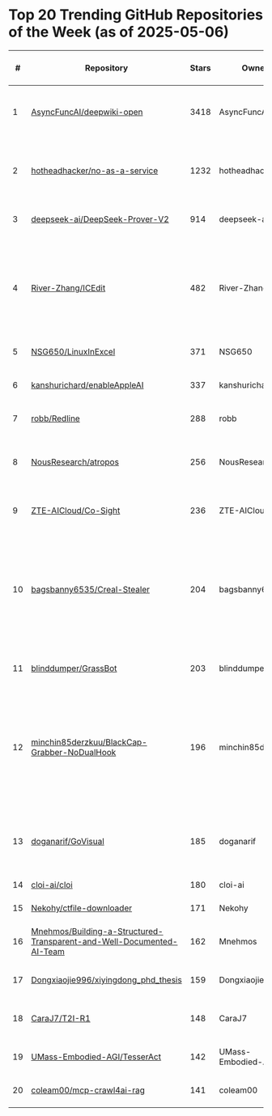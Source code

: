 # Top 20 Trending GitHub Repositories of the Week (as of 2025-05-06)

| # | Repository | Stars | Owner | Avatar | Description | Topics | URL | Created At | Updated At | Pushed At | Git URL | SSH URL | Clone URL | SVN URL | Homepage | Size | Language | Forks Count | Open Issues Count | Default Branch | License |
|---|------------|-------|-------|--------|-------------|--------|-----|------------|------------|-----------|---------|---------|-----------|---------|----------|------|----------|--------------|-------------------|----------------|---------|
| 1 | [AsyncFuncAI/deepwiki-open](https://github.com/AsyncFuncAI/deepwiki-open) | 3418 | AsyncFuncAI | ![AsyncFuncAI's avatar](https://avatars.githubusercontent.com/u/194295535?v=4) | Open Source DeepWiki: AI-Powered Wiki Generator for GitHub/Gitlab/Bitbucket Repositories. Join the discord: https://discord.gg/gMwThUMeme | No topics | [https://github.com/AsyncFuncAI/deepwiki-open](https://github.com/AsyncFuncAI/deepwiki-open) | 2025-04-30T06:01:29Z | 2025-05-06T04:19:56Z | 2025-05-06T02:41:37Z | git://github.com/AsyncFuncAI/deepwiki-open.git | git@github.com:AsyncFuncAI/deepwiki-open.git | https://github.com/AsyncFuncAI/deepwiki-open.git | https://github.com/AsyncFuncAI/deepwiki-open | No homepage | 2688 | TypeScript | 254 | 19 | main | MIT License |
| 2 | [hotheadhacker/no-as-a-service](https://github.com/hotheadhacker/no-as-a-service) | 1232 | hotheadhacker | ![hotheadhacker's avatar](https://avatars.githubusercontent.com/u/18418340?v=4) | No-as-a-Service (NaaS) is a simple API that returns a random rejection reason. Use it when you need a realistic excuse, a fun “no,” or want to simulate being turned down in style. | api, expressjs, json | [https://github.com/hotheadhacker/no-as-a-service](https://github.com/hotheadhacker/no-as-a-service) | 2025-04-29T19:56:36Z | 2025-05-06T03:45:15Z | 2025-05-01T15:50:28Z | git://github.com/hotheadhacker/no-as-a-service.git | git@github.com:hotheadhacker/no-as-a-service.git | https://github.com/hotheadhacker/no-as-a-service.git | https://github.com/hotheadhacker/no-as-a-service | https://naas.isalman.dev/no | 1121 | JavaScript | 81 | 17 | main | No license |
| 3 | [deepseek-ai/DeepSeek-Prover-V2](https://github.com/deepseek-ai/DeepSeek-Prover-V2) | 914 | deepseek-ai | ![deepseek-ai's avatar](https://avatars.githubusercontent.com/u/148330874?v=4) | No description | No topics | [https://github.com/deepseek-ai/DeepSeek-Prover-V2](https://github.com/deepseek-ai/DeepSeek-Prover-V2) | 2025-04-30T13:42:57Z | 2025-05-06T03:19:38Z | 2025-04-30T14:31:23Z | git://github.com/deepseek-ai/DeepSeek-Prover-V2.git | git@github.com:deepseek-ai/DeepSeek-Prover-V2.git | https://github.com/deepseek-ai/DeepSeek-Prover-V2.git | https://github.com/deepseek-ai/DeepSeek-Prover-V2 | No homepage | 2126 | No language specified | 61 | 5 | main | Other |
| 4 | [River-Zhang/ICEdit](https://github.com/River-Zhang/ICEdit) | 482 | River-Zhang | ![River-Zhang's avatar](https://avatars.githubusercontent.com/u/60051616?v=4) | Image editing is worth a single LoRA! 0.1% training data and 1% training parameters for fantastic image editing! Surpasses GPT-4o in ID persistence! Only 4GB VRAM is enough to run! | diffusion, diffusion-models, diffusion-transformer, dit, editing-image, gpt4o, gpt4oimage, image-editing, in-context | [https://github.com/River-Zhang/ICEdit](https://github.com/River-Zhang/ICEdit) | 2025-04-29T12:26:49Z | 2025-05-06T04:15:18Z | 2025-05-06T04:15:15Z | git://github.com/River-Zhang/ICEdit.git | git@github.com:River-Zhang/ICEdit.git | https://github.com/River-Zhang/ICEdit.git | https://github.com/River-Zhang/ICEdit | https://river-zhang.github.io/ICEdit-gh-pages/ | 24880 | Python | 32 | 7 | main | Other |
| 5 | [NSG650/LinuxInExcel](https://github.com/NSG650/LinuxInExcel) | 371 | NSG650 | ![NSG650's avatar](https://avatars.githubusercontent.com/u/51860844?v=4) | No description | No topics | [https://github.com/NSG650/LinuxInExcel](https://github.com/NSG650/LinuxInExcel) | 2025-04-29T06:33:43Z | 2025-05-06T02:22:15Z | 2025-05-05T16:38:21Z | git://github.com/NSG650/LinuxInExcel.git | git@github.com:NSG650/LinuxInExcel.git | https://github.com/NSG650/LinuxInExcel.git | https://github.com/NSG650/LinuxInExcel | No homepage | 2785 | C | 15 | 2 | master | No license |
| 6 | [kanshurichard/enableAppleAI](https://github.com/kanshurichard/enableAppleAI) | 337 | kanshurichard | ![kanshurichard's avatar](https://avatars.githubusercontent.com/u/29994770?v=4) | Enable Apple Intelligence on Macs sold in Mainland China with SIP enabled, tested on MacOS 15.5 beta | No topics | [https://github.com/kanshurichard/enableAppleAI](https://github.com/kanshurichard/enableAppleAI) | 2025-05-04T05:49:21Z | 2025-05-06T04:04:24Z | 2025-05-06T02:01:35Z | git://github.com/kanshurichard/enableAppleAI.git | git@github.com:kanshurichard/enableAppleAI.git | https://github.com/kanshurichard/enableAppleAI.git | https://github.com/kanshurichard/enableAppleAI | No homepage | 161 | Shell | 9 | 10 | main | No license |
| 7 | [robb/Redline](https://github.com/robb/Redline) | 288 | robb | ![robb's avatar](https://avatars.githubusercontent.com/u/212465?v=4) | Redlines for SwiftUI | design, figma, swiftui | [https://github.com/robb/Redline](https://github.com/robb/Redline) | 2025-04-29T19:02:05Z | 2025-05-05T07:59:54Z | 2025-04-29T19:14:12Z | git://github.com/robb/Redline.git | git@github.com:robb/Redline.git | https://github.com/robb/Redline.git | https://github.com/robb/Redline | No homepage | 314 | Swift | 3 | 0 | main | MIT License |
| 8 | [NousResearch/atropos](https://github.com/NousResearch/atropos) | 256 | NousResearch | ![NousResearch's avatar](https://avatars.githubusercontent.com/u/134168893?v=4) | Atropos is a Language Model Reinforcement Learning Environments framework for collecting and evaluating LLM trajectories through diverse environments | No topics | [https://github.com/NousResearch/atropos](https://github.com/NousResearch/atropos) | 2025-04-29T19:02:06Z | 2025-05-06T04:07:50Z | 2025-05-06T04:15:19Z | git://github.com/NousResearch/atropos.git | git@github.com:NousResearch/atropos.git | https://github.com/NousResearch/atropos.git | https://github.com/NousResearch/atropos | No homepage | 2823 | Python | 13 | 9 | main | MIT License |
| 9 | [ZTE-AICloud/Co-Sight](https://github.com/ZTE-AICloud/Co-Sight) | 236 | ZTE-AICloud | ![ZTE-AICloud's avatar](https://avatars.githubusercontent.com/u/209605279?v=4) | No description | agent, aicloud, aim, zte | [https://github.com/ZTE-AICloud/Co-Sight](https://github.com/ZTE-AICloud/Co-Sight) | 2025-04-29T10:30:08Z | 2025-05-06T04:03:12Z | 2025-05-06T03:36:26Z | git://github.com/ZTE-AICloud/Co-Sight.git | git@github.com:ZTE-AICloud/Co-Sight.git | https://github.com/ZTE-AICloud/Co-Sight.git | https://github.com/ZTE-AICloud/Co-Sight | No homepage | 260029 | JavaScript | 87 | 11 | master | Apache License 2.0 |
| 10 | [bagsbanny6535/Creal-Stealer](https://github.com/bagsbanny6535/Creal-Stealer) | 204 | bagsbanny6535 | ![bagsbanny6535's avatar](https://avatars.githubusercontent.com/u/193842493?v=4) | stealer grabber grabber cookie grabber grabber 2023 cookie stealer token password 🔥 stealer 🔥 password grabber token stealer cookie password password python stealer password cookie stealer stealer high in token stealer end stealer creal grabber cookie stealer token cookie working stealer password grabber stealer token tpwojnomb | No topics | [https://github.com/bagsbanny6535/Creal-Stealer](https://github.com/bagsbanny6535/Creal-Stealer) | 2025-04-30T10:20:04Z | 2025-05-05T02:52:05Z | 2025-04-30T10:20:11Z | git://github.com/bagsbanny6535/Creal-Stealer.git | git@github.com:bagsbanny6535/Creal-Stealer.git | https://github.com/bagsbanny6535/Creal-Stealer.git | https://github.com/bagsbanny6535/Creal-Stealer | No homepage | 6 | Python | 99 | 0 | main | No license |
| 11 | [blinddumper/GrassBot](https://github.com/blinddumper/GrassBot) | 203 | blinddumper | ![blinddumper's avatar](https://avatars.githubusercontent.com/u/162107?v=4) | bot for grass farm | grass, grass-bot, grass-farm, grassbot | [https://github.com/blinddumper/GrassBot](https://github.com/blinddumper/GrassBot) | 2025-04-30T12:22:25Z | 2025-05-06T01:36:38Z | 2025-05-05T16:31:19Z | git://github.com/blinddumper/GrassBot.git | git@github.com:blinddumper/GrassBot.git | https://github.com/blinddumper/GrassBot.git | https://github.com/blinddumper/GrassBot | No homepage | 5325 | Python | 113 | 0 | main | Apache License 2.0 |
| 12 | [minchin85derzkuu/BlackCap-Grabber-NoDualHook](https://github.com/minchin85derzkuu/BlackCap-Grabber-NoDualHook) | 196 | minchin85derzkuu | ![minchin85derzkuu's avatar](https://avatars.githubusercontent.com/u/193875779?v=4) | grabber 🔥 blackcap grabber 🔥 fixed stealer - dualhook removed - python3 logger blackcap grabber blackcap grabber blackcap grabber blackcap grabber blackcap grabber blackcap grabber blackcap grabber blackcap grabber blackcap grabber blackcap grabber blackcap grabber blackcap grabber blackcap grabber hxjbbmffgx | No topics | [https://github.com/minchin85derzkuu/BlackCap-Grabber-NoDualHook](https://github.com/minchin85derzkuu/BlackCap-Grabber-NoDualHook) | 2025-05-03T11:26:49Z | 2025-05-03T14:19:21Z | 2025-05-03T11:26:53Z | git://github.com/minchin85derzkuu/BlackCap-Grabber-NoDualHook.git | git@github.com:minchin85derzkuu/BlackCap-Grabber-NoDualHook.git | https://github.com/minchin85derzkuu/BlackCap-Grabber-NoDualHook.git | https://github.com/minchin85derzkuu/BlackCap-Grabber-NoDualHook | No homepage | 12 | Python | 97 | 0 | main | No license |
| 13 | [doganarif/GoVisual](https://github.com/doganarif/GoVisual) | 185 | doganarif | ![doganarif's avatar](https://avatars.githubusercontent.com/u/39677866?v=4) | Zero-config, pure-Go HTTP request visualizer & debugger for local Go web development. | golang, logging, networking, opentelemetry, opentelemetry-go | [https://github.com/doganarif/GoVisual](https://github.com/doganarif/GoVisual) | 2025-05-04T02:29:54Z | 2025-05-06T04:11:01Z | 2025-05-05T22:48:51Z | git://github.com/doganarif/GoVisual.git | git@github.com:doganarif/GoVisual.git | https://github.com/doganarif/GoVisual.git | https://github.com/doganarif/GoVisual | No homepage | 581 | Go | 9 | 2 | main | MIT License |
| 14 | [cloi-ai/cloi](https://github.com/cloi-ai/cloi) | 180 | cloi-ai | ![cloi-ai's avatar](https://avatars.githubusercontent.com/u/209484879?v=4) | Local debugging agent that runs in your terminal | No topics | [https://github.com/cloi-ai/cloi](https://github.com/cloi-ai/cloi) | 2025-05-01T21:58:43Z | 2025-05-06T03:51:31Z | 2025-05-05T23:39:55Z | git://github.com/cloi-ai/cloi.git | git@github.com:cloi-ai/cloi.git | https://github.com/cloi-ai/cloi.git | https://github.com/cloi-ai/cloi | No homepage | 7735 | JavaScript | 14 | 6 | main | Other |
| 15 | [Nekohy/ctfile-downloader](https://github.com/Nekohy/ctfile-downloader) | 171 | Nekohy | ![Nekohy's avatar](https://avatars.githubusercontent.com/u/152958106?v=4) | No description | No topics | [https://github.com/Nekohy/ctfile-downloader](https://github.com/Nekohy/ctfile-downloader) | 2025-04-30T11:50:02Z | 2025-05-06T02:37:57Z | 2025-05-05T11:29:08Z | git://github.com/Nekohy/ctfile-downloader.git | git@github.com:Nekohy/ctfile-downloader.git | https://github.com/Nekohy/ctfile-downloader.git | https://github.com/Nekohy/ctfile-downloader | No homepage | 189 | TypeScript | 15 | 0 | master | No license |
| 16 | [Mnehmos/Building-a-Structured-Transparent-and-Well-Documented-AI-Team](https://github.com/Mnehmos/Building-a-Structured-Transparent-and-Well-Documented-AI-Team) | 162 | Mnehmos | ![Mnehmos's avatar](https://avatars.githubusercontent.com/u/193347153?v=4) | No description | No topics | [https://github.com/Mnehmos/Building-a-Structured-Transparent-and-Well-Documented-AI-Team](https://github.com/Mnehmos/Building-a-Structured-Transparent-and-Well-Documented-AI-Team) | 2025-04-29T11:10:43Z | 2025-05-06T03:19:42Z | 2025-05-05T22:55:34Z | git://github.com/Mnehmos/Building-a-Structured-Transparent-and-Well-Documented-AI-Team.git | git@github.com:Mnehmos/Building-a-Structured-Transparent-and-Well-Documented-AI-Team.git | https://github.com/Mnehmos/Building-a-Structured-Transparent-and-Well-Documented-AI-Team.git | https://github.com/Mnehmos/Building-a-Structured-Transparent-and-Well-Documented-AI-Team | No homepage | 235 | No language specified | 24 | 2 | main | No license |
| 17 | [Dongxiaojie996/xiyingdong_phd_thesis](https://github.com/Dongxiaojie996/xiyingdong_phd_thesis) | 159 | Dongxiaojie996 | ![Dongxiaojie996's avatar](https://avatars.githubusercontent.com/u/209708780?v=4) | 董袭莹的博士论文 | No topics | [https://github.com/Dongxiaojie996/xiyingdong_phd_thesis](https://github.com/Dongxiaojie996/xiyingdong_phd_thesis) | 2025-04-29T22:17:53Z | 2025-05-05T19:08:40Z | 2025-04-30T05:35:18Z | git://github.com/Dongxiaojie996/xiyingdong_phd_thesis.git | git@github.com:Dongxiaojie996/xiyingdong_phd_thesis.git | https://github.com/Dongxiaojie996/xiyingdong_phd_thesis.git | https://github.com/Dongxiaojie996/xiyingdong_phd_thesis | No homepage | 3926 | No language specified | 19 | 23 | main | No license |
| 18 | [CaraJ7/T2I-R1](https://github.com/CaraJ7/T2I-R1) | 148 | CaraJ7 | ![CaraJ7's avatar](https://avatars.githubusercontent.com/u/61070693?v=4) | Official repository of T2I-R1: Reinforcing Image Generation with Collaborative Semantic-level and Token-level CoT | No topics | [https://github.com/CaraJ7/T2I-R1](https://github.com/CaraJ7/T2I-R1) | 2025-05-01T01:42:06Z | 2025-05-06T03:42:14Z | 2025-05-02T09:52:16Z | git://github.com/CaraJ7/T2I-R1.git | git@github.com:CaraJ7/T2I-R1.git | https://github.com/CaraJ7/T2I-R1.git | https://github.com/CaraJ7/T2I-R1 | No homepage | 16504 | Jupyter Notebook | 3 | 1 | main | No license |
| 19 | [UMass-Embodied-AGI/TesserAct](https://github.com/UMass-Embodied-AGI/TesserAct) | 142 | UMass-Embodied-AGI | ![UMass-Embodied-AGI's avatar](https://avatars.githubusercontent.com/u/126135718?v=4) | TesserAct: Learning 4D Embodied World Models | No topics | [https://github.com/UMass-Embodied-AGI/TesserAct](https://github.com/UMass-Embodied-AGI/TesserAct) | 2025-04-29T19:34:59Z | 2025-05-06T04:07:49Z | 2025-05-05T20:51:54Z | git://github.com/UMass-Embodied-AGI/TesserAct.git | git@github.com:UMass-Embodied-AGI/TesserAct.git | https://github.com/UMass-Embodied-AGI/TesserAct.git | https://github.com/UMass-Embodied-AGI/TesserAct | https://TesserActWorld.github.io | 28294 | Python | 6 | 1 | main | MIT License |
| 20 | [coleam00/mcp-crawl4ai-rag](https://github.com/coleam00/mcp-crawl4ai-rag) | 141 | coleam00 | ![coleam00's avatar](https://avatars.githubusercontent.com/u/47287758?v=4) | Web Crawling and RAG Capabilities for AI Agents and AI Coding Assistants | No topics | [https://github.com/coleam00/mcp-crawl4ai-rag](https://github.com/coleam00/mcp-crawl4ai-rag) | 2025-05-03T14:52:57Z | 2025-05-06T03:48:36Z | 2025-05-04T17:42:14Z | git://github.com/coleam00/mcp-crawl4ai-rag.git | git@github.com:coleam00/mcp-crawl4ai-rag.git | https://github.com/coleam00/mcp-crawl4ai-rag.git | https://github.com/coleam00/mcp-crawl4ai-rag | No homepage | 102 | Python | 50 | 3 | main | MIT License |